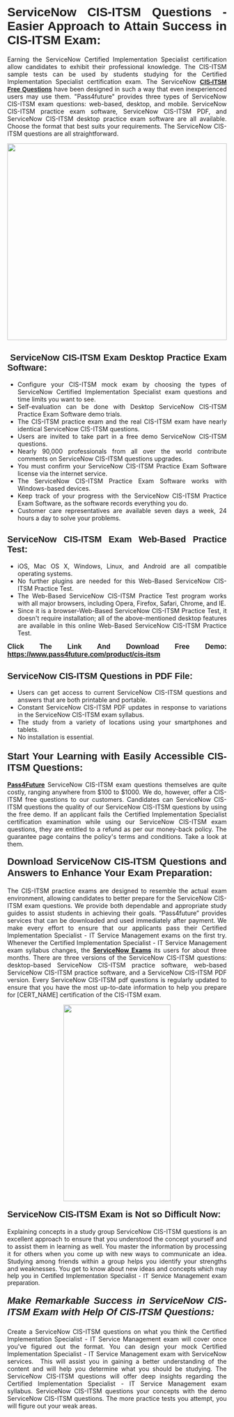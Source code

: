 <h1 style="text-align: justify;"><span style="font-family:Tahoma,Geneva,sans-serif;"><strong>ServiceNow CIS-ITSM Questions - Easier Approach to Attain Success in CIS-ITSM Exam:</strong></span></h1>

<p style="text-align: justify;">Earning the ServiceNow Certified Implementation Specialist certification allow candidates to exhibit their professional knowledge. The CIS-ITSM sample tests can be used by students studying for the Certified Implementation Specialist certification exam. The ServiceNow <a href="https://www.pass4future.com/questions/servicenow/cis-itsm" target="_blank"><span style="font-family:Tahoma,Geneva,sans-serif;"><strong>CIS-ITSM Free Questions</strong></span></a> have been designed in such a way that even inexperienced users may use them. "Pass4future" provides three types of ServiceNow CIS-ITSM exam questions: web-based, desktop, and mobile. ServiceNow CIS-ITSM practice exam software, ServiceNow CIS-ITSM PDF, and ServiceNow CIS-ITSM desktop practice exam software are all available. Choose the format that best suits your requirements. The ServiceNow CIS-ITSM questions are all straightforward.</p>

<p style="text-align: justify;"><a href="https://www.pass4future.com/product/cis-itsm" target="_blank"><img alt="" src="https://www.thequestionanswers.com/wp-content/uploads/2022/02/imgpsh_fullsize_anim-2.webp" style="width: 100%; height: 450px;" /></a></p>

<h2 style="text-align: justify;"><strong><span style="font-family:Tahoma,Geneva,sans-serif;"><span style="font-size:20px;"> ServiceNow CIS-ITSM Exam Desktop Practice Exam Software:</span></span></strong></h2>

<ul>
	<li style="text-align: justify;">Configure your CIS-ITSM mock exam by choosing the types of ServiceNow Certified Implementation Specialist exam questions and time limits you want to see.</li>
	<li style="text-align: justify;">Self-evaluation can be done with Desktop ServiceNow CIS-ITSM Practice Exam Software demo trials.</li>
	<li style="text-align: justify;">The CIS-ITSM practice exam and the real CIS-ITSM exam have nearly identical ServiceNow CIS-ITSM questions.</li>
	<li style="text-align: justify;">Users are invited to take part in a free demo ServiceNow CIS-ITSM questions.</li>
	<li style="text-align: justify;">Nearly 90,000 professionals from all over the world contribute comments on ServiceNow CIS-ITSM questions upgrades.</li>
	<li style="text-align: justify;">You must confirm your ServiceNow CIS-ITSM Practice Exam Software license via the internet service.</li>
	<li style="text-align: justify;">The ServiceNow CIS-ITSM Practice Exam Software works with Windows-based devices.</li>
	<li style="text-align: justify;">Keep track of your progress with the ServiceNow CIS-ITSM Practice Exam Software, as the software records everything you do.</li>
	<li style="text-align: justify;">Customer care representatives are available seven days a week, 24 hours a day to solve your problems.</li>
</ul>

<h2 style="text-align: justify;"><span style="font-family:Tahoma,Geneva,sans-serif;"><strong><span style="font-size:20px;">ServiceNow CIS-ITSM Exam Web-Based Practice Test:</span></strong></span></h2>

<ul>
	<li style="text-align: justify;">iOS, Mac OS X, Windows, Linux, and Android are all compatible operating systems.</li>
	<li style="text-align: justify;">No further plugins are needed for this Web-Based ServiceNow CIS-ITSM Practice Test.</li>
	<li style="text-align: justify;">The Web-Based ServiceNow CIS-ITSM Practice Test program works with all major browsers, including Opera, Firefox, Safari, Chrome, and IE.</li>
	<li style="text-align: justify;">Since it is a browser-Web-Based ServiceNow CIS-ITSM Practice Test, it doesn't require installation; all of the above-mentioned desktop features are available in this online Web-Based ServiceNow CIS-ITSM Practice Test.</li>
</ul>

<p style="text-align: justify;"><span style="font-family:Tahoma,Geneva,sans-serif;"><span style="font-size:16px;"><strong>Click The Link And Download Free Demo:</strong></span></span> <a href="https://www.pass4future.com/product/cis-itsm" target="_blank"><span style="font-family:Tahoma,Geneva,sans-serif;"><span style="font-size:16px;"><strong>https://www.pass4future.com/product/cis-itsm</strong></span></span></a></p>

<h2 style="text-align: justify;"><strong><span style="font-family:Tahoma,Geneva,sans-serif;"><span style="font-size:20px;">ServiceNow CIS-ITSM Questions in PDF File:</span></span></strong></h2>

<ul>
	<li style="text-align: justify;">Users can get access to current ServiceNow CIS-ITSM questions and answers that are both printable and portable.</li>
	<li style="text-align: justify;">Constant ServiceNow CIS-ITSM PDF updates in response to variations in the ServiceNow CIS-ITSM exam syllabus.</li>
	<li style="text-align: justify;">The study from a variety of locations using your smartphones and tablets.</li>
	<li style="text-align: justify;">No installation is essential.</li>
</ul>

<h3 style="text-align: justify;"><span style="font-family:Tahoma,Geneva,sans-serif;"><strong><span style="font-size:22px;">Start Your Learning with Easily Accessible CIS-ITSM Questions:</span></strong></span></h3>

<p style="text-align: justify;"><strong><a href="https://www.pass4future.com/" target="_blank">Pass4Future</a></strong> ServiceNow CIS-ITSM exam questions themselves are quite costly, ranging anywhere from $100 to $1000. We do, however, offer a CIS-ITSM free questions to our customers. Candidates can ServiceNow CIS-ITSM questions the quality of our ServiceNow CIS-ITSM questions by using the free demo. If an applicant fails the Certified Implementation Specialist certification examination while using our ServiceNow CIS-ITSM exam questions, they are entitled to a refund as per our money-back policy. The guarantee page contains the policy's terms and conditions. Take a look at them.</p>

<h4 style="text-align: justify;"><strong><span style="font-family:Tahoma,Geneva,sans-serif;"><span style="font-size:22px;">Download ServiceNow CIS-ITSM Questions and Answers to Enhance Your Exam Preparation:</span></span></strong></h4>

<p style="text-align: justify;">The CIS-ITSM practice exams are designed to resemble the actual exam environment, allowing candidates to better prepare for the ServiceNow CIS-ITSM exam questions. We provide both dependable and appropriate study guides to assist students in achieving their goals. “Pass4future” provides services that can be downloaded and used immediately after payment. We make every effort to ensure that our applicants pass their Certified Implementation Specialist - IT Service Management exams on the first try. Whenever the Certified Implementation Specialist - IT Service Management exam syllabus changes, the <strong><a href="https://www.pass4future.com/servicenow" target="_blank">ServiceNow Exams</a></strong> its users for about three months. There are three versions of the ServiceNow CIS-ITSM questions: desktop-based ServiceNow CIS-ITSM practice software, web-based ServiceNow CIS-ITSM practice software, and a ServiceNow CIS-ITSM PDF version. Every ServiceNow CIS-ITSM pdf questions is regularly updated to ensure that you have the most up-to-date information to help you prepare for [CERT_NAME] certification of the CIS-ITSM exam.</p>

<p style="text-align: center;"><a href="https://www.pass4future.com/product/cis-itsm" target="_blank"><img alt="" src="https://www.thequestionanswers.com/wp-content/uploads/2022/02/imgpsh_fullsize_anim-3.webp" style="width: 70%; height: 450px;" /></a></p>

<h4 style="text-align: justify;"><strong><span style="font-family:Tahoma,Geneva,sans-serif;"><span style="font-size:20px;">ServiceNow CIS-ITSM Exam is Not so Difficult Now:</span></span></strong></h4>

<p style="text-align: justify;">Explaining concepts in a study group ServiceNow CIS-ITSM questions is an excellent approach to ensure that you understood the concept yourself and to assist them in learning as well. You master the information by processing it for others when you come up with new ways to communicate an idea. Studying among friends within a group helps you identify your strengths and weaknesses. You get to know about new ideas and concepts <span style="font-family:Tahoma,Geneva,sans-serif;">which may help you in Certified Implementation Specialist - IT Service Management exam preparation.</span></p>

<h5 style="text-align: justify;"><span style="font-family:Tahoma,Geneva,sans-serif;"><span style="font-size:22px;"><strong>Make Remarkable Success in ServiceNow CIS-ITSM Exam with Help Of CIS-ITSM Questions:</strong></span></span></h5>

<p style="text-align: justify;">Create a ServiceNow CIS-ITSM questions on what you think the Certified Implementation Specialist - IT Service Management exam will cover once you've figured out the format. You can design your mock Certified Implementation Specialist - IT Service Management exam with ServiceNow services.  This will assist you in gaining a better understanding of the content and will help you determine what you should be studying. The ServiceNow CIS-ITSM questions will offer deep insights regarding the Certified Implementation Specialist - IT Service Management exam syllabus. ServiceNow CIS-ITSM questions your concepts with the demo ServiceNow CIS-ITSM questions. The more practice tests you attempt, you will figure out your weak areas.</p>
